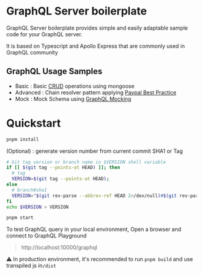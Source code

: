 # GraphQL Server boilerplate

GraphQL Server boilerplate provides simple and easily adaptable sample code for your GraphQL server.

It is based on Typescript and Apollo Express that are commonly used in GraphQL community

## GraphQL Usage Samples
- Basic  : Basic [CRUD](https://en.wikipedia.org/wiki/Create,_read,_update_and_delete) operations using mongoose
- Advanced : Chain resolver pattern applying [Paypal Best Practice](https://medium.com/paypal-engineering/graphql-resolvers-best-practices-cd36fdbcef55)
- Mock  : Mock Schema using [GraphQL Mocking](https://www.apollographql.com/docs/graphql-tools/mocking/)

# Quickstart

```bash
pnpm install
```

(Optional) : generate version number from current commit SHA1 or Tag
```bash
# Git tag version or branch name in $VERSION shell variable
if [[ $(git tag --points-at HEAD) ]]; then
  # tag
  VERSION=$(git tag --points-at HEAD);
else
  # branch#sha1
  VERSION="$(git rev-parse --abbrev-ref HEAD 2>/dev/null)#$(git rev-parse --short HEAD)";
fi
echo $VERSION > VERSION
```

```bash
pnpm start
```

To test GraphQL query in your local environment,
Open a browser and connect to GraphQL Playground
> http://localhost:10000/graphql

⚠️ In production environment, it's recommended to run ``pnpm build`` and use transpiled js in``/dist``
